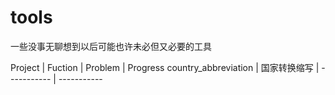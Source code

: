 # tools
一些没事无聊想到以后可能也许未必但又必要的工具



Project     |  Fuction   |  Problem  | Progress
country_abbreviation        |   国家转换缩写     |   -----------   |   -----------   

